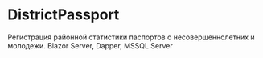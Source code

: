 # DistrictPassport
Регистрация районной статистики паспортов о несовершеннолетних и молодежи.  Blazor Server, Dapper, MSSQL Server
